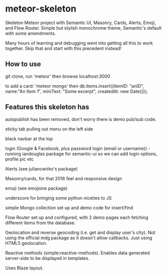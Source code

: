 # meteor-skeleton

Skeleton Meteor project with Semantic UI, Masonry, Cards, Alerts, Emoji, and Flow Router. Simple but stylish monochrome theme, Semantic's default with some amendments.

Many hours of learning and debugging went into getting all this to work together.
Skip that and start with this precedent instead!

## How to use

git clone, run 'meteor' then browse localhost:3000

to add a card: 'meteor mongo' then db.items.insert({itemID: "anID", name:"An Item 1", miniText: "Some excerpt", createdAt: new Date()});

## Features this skeleton has

autopublish has been removed, don't worry there is demo pub/sub code.

sticky tab pulling out menu on the left side

black navbar at the top

login (Google & Facebook, plus password login (email or username)) - running iandouglas package for semantic-ui so we can add login options, profile pic etc

Alerts (see juliancwirko's package)

Masonry/cards, for that 2016 feel and responsive design

emoji (see emojione package)

underscore for bringing some python niceties to JS

simple Mongo collection set up and demo code for insert/find

Flow Router set up and configured, with 2 demo pages each fetching different items from the database.

Geolocation and reverse geocoding (i.e. get and display user's city). Not using the official mdg package as it doesn't allow callbacks. Just using HTML5 geolocation.

Reactive methods (simple:reactive-methods). Enables data generated server-side to be displayed in templates.



Uses Blaze layout.
